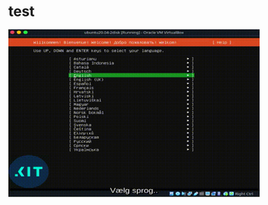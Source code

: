 # test

[![SC2 Video](video/output.gif)](https://github.com/sunekochhansen/test/blob/main/video/language_installer_keyboard-layout_edit.mkv)
